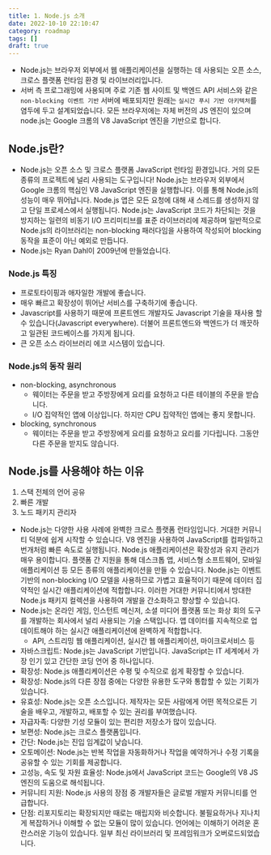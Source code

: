 ```yaml
---
title: 1. Node.js 소개
date: 2022-10-10 22:10:47
category: roadmap
tags: []
draft: true
---
```


- Node.js는 브라우저 외부에서 웹 애플리케이션을 실행하는 데 사용되는 오픈 소스, 크로스 플랫폼 런타임 환경 및 라이브러리입니다.
- 서버 측 프로그래밍에 사용되며 주로 기존 웹 사이트 및 백엔드 API 서비스와 같은 `non-blocking 이벤트 기반` 서버에 배포되지만 원래는 `실시간 푸시 기반 아키텍처`를 염두에 두고 설계되었습니다. 모든 브라우저에는 자체 버전의 JS 엔진이 있으며 node.js는 Google 크롬의 V8 JavaScript 엔진을 기반으로 합니다.

## Node.js란?

- Node.js는 오픈 소스 및 크로스 플랫폼 JavaScript 런타임 환경입니다. 거의 모든 종류의 프로젝트에 널리 사용되는 도구입니다! Node.js는 브라우저 외부에서 Google 크롬의 핵심인 V8 JavaScript 엔진을 실행합니다. 이를 통해 Node.js의 성능이 매우 뛰어납니다. Node.js 앱은 모든 요청에 ​​대해 새 스레드를 생성하지 않고 단일 프로세스에서 실행됩니다. Node.js는 JavaScript 코드가 차단되는 것을 방지하는 일련의 비동기 I/O 프리미티브를 표준 라이브러리에 제공하며 일반적으로 Node.js의 라이브러리는 non-blocking 패러다임을 사용하여 작성되어 blocking 동작을 표준이 아닌 예외로 만듭니다.
- Node.js는 Ryan Dahl이 2009년에 만들었습니다.

### Node.js 특징

- 프로토타이핑과 애자일한 개발에 좋습니다.
- 매우 빠르고 확장성이 뛰어난 서비스를 구축하기에 좋습니다.
- Javascript를 사용하기 때문에 프론트엔드 개발자도 Javascript 기술을 재사용 할 수 있습니다(Javascript everywhere). 더불어 프론트엔드와 백엔드가 더 깨끗하고 일관된 코드베이스를 가지게 됩니다.
- 큰 오픈 소스 라이브러리 에코 시스템이 있습니다.

### Node.js의 동작 원리

- non-blocking, asynchronous
  - 웨이터는 주문을 받고 주방장에게 요리를 요청하고 다른 테이블의 주문을 받습니다.
  - I/O 집약적인 앱에 이상입니다. 하지만 CPU 집약적인 앱에는 좋지 못합니다.
- blocking, synchronous
  - 웨이터는 주문을 받고 주방장에게 요리를 요청하고 요리를 기다립니다. 그동안 다른 주문을 받지도 않습니다.

## Node.js를 사용해야 하는 이유

1. 스택 전체의 언어 공유
2. 빠른 개발
3. 노드 패키지 관리자

- Node.js는 다양한 사용 사례에 완벽한 크로스 플랫폼 런타임입니다. 거대한 커뮤니티 덕분에 쉽게 시작할 수 있습니다. V8 엔진을 사용하여 JavaScript를 컴파일하고 번개처럼 빠른 속도로 실행됩니다. Node.js 애플리케이션은 확장성과 유지 관리가 매우 용이합니다. 플랫폼 간 지원을 통해 데스크톱 앱, 서비스형 소프트웨어, 모바일 애플리케이션 등 모든 종류의 애플리케이션을 만들 수 있습니다. Node.js는 이벤트 기반의 non-blocking I/O 모델을 사용하므로 가볍고 효율적이기 때문에 데이터 집약적인 실시간 애플리케이션에 적합합니다. 이러한 거대한 커뮤니티에서 방대한 Node.js 패키지 컬렉션을 사용하여 개발을 간소화하고 향상할 수 있습니다.
- Node.js는 온라인 게임, 인스턴트 메신저, 소셜 미디어 플랫폼 또는 화상 회의 도구를 개발하는 회사에서 널리 사용되는 기술 스택입니다. 앱 데이터를 지속적으로 업데이트해야 하는 실시간 애플리케이션에 완벽하게 적합합니다.
  - API, 스트리밍 웹 애플리케이션, 실시간 웹 애플리케이션, 마이크로서비스 등
- 자바스크립트: Node.js는 JavaScript 기반입니다. JavaScript는 IT 세계에서 가장 인기 있고 간단한 코딩 언어 중 하나입니다.
- 확장성: Node.js 애플리케이션은 수평 및 수직으로 쉽게 확장할 수 있습니다.
- 확장성: Node.js의 다른 장점 중에는 다양한 유용한 도구와 통합할 수 있는 기회가 있습니다.
- 유효성: Node.js는 오픈 소스입니다. 제작자는 모든 사람에게 어떤 목적으로든 기술을 배우고, 개발하고, 배포할 수 있는 권리를 부여했습니다.
- 자급자족: 다양한 기성 모듈이 있는 편리한 저장소가 많이 있습니다.
- 보편성: Node.js는 크로스 플랫폼입니다.
- 간단: Node.js는 진입 임계값이 낮습니다.
- 오토메이션: Node.js는 반복 작업을 자동화하거나 작업을 예약하거나 수정 기록을 공유할 수 있는 기회를 제공합니다.
- 고성능, 속도 및 자원 효율성: Node.js에서 JavaScript 코드는 Google의 V8 JS 엔진의 도움으로 해석됩니다.
- 커뮤니티 지원: Node.js 사용의 장점 중 개발자들은 글로벌 개발자 커뮤니티를 언급합니다.
- 단점: 리포지토리는 확장되지만 때로는 매립지와 비슷합니다. 불필요하거나 지나치게 복잡하거나 이해할 수 없는 모듈이 많이 있습니다. 언어에는 이해하기 어려운 혼란스러운 기능이 있습니다. 일부 최신 라이브러리 및 프레임워크가 오버로드되었습니다.
